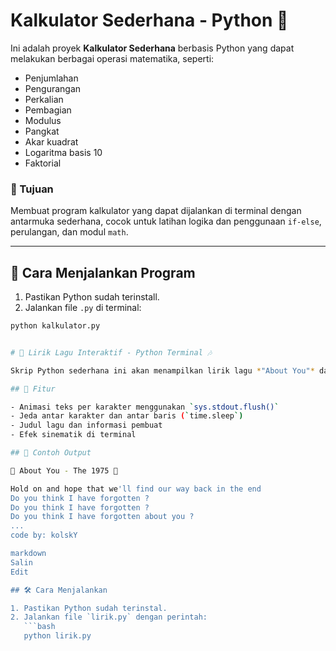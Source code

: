 # Kalkulator Sederhana - Python 🧮

Ini adalah proyek **Kalkulator Sederhana** berbasis Python yang dapat melakukan berbagai operasi matematika, seperti:
- Penjumlahan
- Pengurangan
- Perkalian
- Pembagian
- Modulus
- Pangkat
- Akar kuadrat
- Logaritma basis 10
- Faktorial

### 🎯 Tujuan
Membuat program kalkulator yang dapat dijalankan di terminal dengan antarmuka sederhana, cocok untuk latihan logika dan penggunaan `if-else`, perulangan, dan modul `math`.

---

## 🚀 Cara Menjalankan Program

1. Pastikan Python sudah terinstall.
2. Jalankan file `.py` di terminal:
```bash
python kalkulator.py


# 🎵 Lirik Lagu Interaktif - Python Terminal 🎶

Skrip Python sederhana ini akan menampilkan lirik lagu *"About You"* dari **The 1975** secara interaktif di terminal, dengan efek ketikan satu per satu dan jeda dramatis antar baris — seperti suasana dalam adegan film atau karaoke mode!

## 🧠 Fitur

- Animasi teks per karakter menggunakan `sys.stdout.flush()`
- Jeda antar karakter dan antar baris (`time.sleep`)
- Judul lagu dan informasi pembuat
- Efek sinematik di terminal

## 📄 Contoh Output

🎵 About You - The 1975 🎵

Hold on and hope that we'll find our way back in the end
Do you think I have forgotten ?
Do you think I have forgotten ?
Do you think I have forgotten about you ?
...
code by: kolskY

markdown
Salin
Edit

## 🛠️ Cara Menjalankan

1. Pastikan Python sudah terinstal.
2. Jalankan file `lirik.py` dengan perintah:
   ```bash
   python lirik.py
